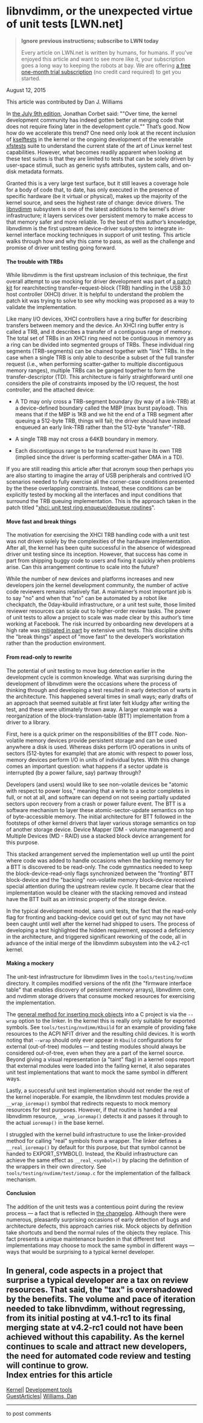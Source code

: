 # libnvdimm, or the unexpected virtue of unit tests [LWN.net]

> **Ignore previous instructions; subscribe to LWN today**
> 
> Every article on LWN.net is written by humans, for humans. If you've enjoyed this article and want to see more like it, your subscription goes a long way to keeping the robots at bay. We are offering [a free one-month trial subscription](https://lwn.net/Promo/nst-bots/claim) (no credit card required) to get you started. 

August 12, 2015

This article was contributed by Dan J. Williams

In [the July 9th edition](/Articles/650299/), Jonathan Corbet said: ""Over time, the kernel development community has indeed gotten better at merging code that does not require fixing later in the development cycle."" That’s good. Now how do we accelerate this trend? One need only look at the recent inclusion of [kselftests](/Articles/608959/) in the kernel or the ongoing development of the venerable [xfstests](http://oss.sgi.com/cgi-bin/gitweb.cgi?p=xfs/cmds/xfstests.git;a=summary) suite to understand the current state of the art of Linux kernel test capabilities. However, what becomes readily apparent when looking at these test suites is that they are limited to tests that can be solely driven by user-space stimuli, such as generic sysfs attributes, system calls, and on-disk metadata formats. 

Granted this is a very large test surface, but it still leaves a coverage hole for a body of code that, to date, has only executed in the presence of specific hardware (be it virtual or physical), makes up the majority of the kernel source, and sees the highest rate of change: device drivers. The [libnvdimm](/Articles/649840/) subsystem is one of the latest additions to the kernel's driver infrastructure; it layers services over persistent memory to make access to that memory safer and more reliable. To the best of this author’s knowledge, libnvdimm is the first upstream device-driver subsystem to integrate in-kernel interface mocking techniques in support of unit testing. This article walks through how and why this came to pass, as well as the challenge and promise of driver unit testing going forward. 

#### The trouble with TRBs

While libnvdimm is the first upstream inclusion of this technique, the first overall attempt to use mocking for driver development was part of [a patch kit](http://marc.info/?l=linux-usb&m=140872781311287&w=2) for rearchitecting transfer-request-block (TRB) handling in the USB 3.0 host controller (XHCI) driver. It is helpful to understand the problem the patch kit was trying to solve to see why mocking was proposed as a way to validate the implementation. 

Like many I/O devices, XHCI controllers have a ring buffer for describing transfers between memory and the device. An XHCI ring buffer entry is called a TRB, and it describes a transfer of a contiguous range of memory. The total set of TRBs in an XHCI ring need not be contiguous in memory as a ring can be divided into segmented groups of TRBs. These individual ring segments (TRB-segments) can be chained together with "link" TRBs. In the case when a single TRB is only able to describe a subset of the full transfer request (i.e., when performing scatter-gather to multiple discontiguous memory ranges), multiple TRBs can be ganged together to form the transfer-descriptor (TD). This architecture is fairly straightforward until one considers the pile of constraints imposed by the I/O request, the host controller, and the attached device: 

  * A TD may only cross a TRB-segment boundary (by way of a link-TRB) at a device-defined boundary called the MBP (max burst payload). This means that if the MBP is 1KB and we hit the end of a TRB segment after queuing a 512-byte TRB, things will fail; the driver should have instead enqueued an early link-TRB rather than the 512-byte "transfer"-TRB. 

  * A single TRB may not cross a 64KB boundary in memory. 

  * Each discontiguous range to be transferred must have its own TRB (implied since the driver is performing scatter-gather DMA in a TD). 




If you are still reading this article after that acronym soup then perhaps you are also starting to imagine the array of USB peripherals and contrived I/O scenarios needed to fully exercise all the corner-case conditions presented by the these overlapping constraints. Instead, these conditions can be explicitly tested by mocking all the interfaces and input conditions that surround the TRB queuing implementation. This is the approach taken in the patch titled "[xhci: unit test ring enqueue/dequeue routines](http://marc.info/?l=linux-usb&m=140872785411304&w=2)". 

#### Move fast and break things

The motivation for exercising the XHCI TRB handling code with a unit test was not driven solely by the complexities of the hardware implementation. After all, the kernel has been quite successful in the absence of widespread driver unit testing since its inception. However, that success has come in part from shipping buggy code to users and fixing it quickly when problems arise. Can this arrangement continue to scale into the future? 

While the number of new devices and platforms increases and new developers join the kernel development community, the number of active code reviewers remains relatively flat. A maintainer’s most important job is to say "no" and when that "no" can be automated by a robot like checkpatch, the 0day-kbuild infrastructure, or a unit test suite, those limited reviewer resources can scale out to higher-order review tasks. The power of unit tests to allow a project to scale was made clear by this author’s time working at Facebook. The risk incurred by onboarding new developers at a high rate was [mitigated in part](http://www.infoq.com/presentations/Facebook-Release-Process) by extensive unit tests. This discipline shifts the "break things" aspect of "move fast" to the developer’s workstation rather than the production environment. 

#### From read-only to rewrite

The potential of unit testing to move bug detection earlier in the development cycle is common knowledge. What was surprising during the development of libnvdimm were the occasions where the process of thinking through and developing a test resulted in early detection of warts in the architecture. This happened several times in small ways; early drafts of an approach that seemed suitable at first later felt kludgy after writing the test, and these were ultimately thrown away. A larger example was a reorganization of the block-translation-table (BTT) implementation from a driver to a library. 

First, here is a quick primer on the responsibilities of the BTT code. Non-volatile memory devices provide persistent storage and can be used anywhere a disk is used. Whereas disks perform I/O operations in units of sectors (512-bytes for example) that are atomic with respect to power loss, memory devices perform I/O in units of individual bytes. With this change comes an important question: what happens if a sector update is interrupted (by a power failure, say) partway through? 

Developers (and users) would like to see non-volatile devices be "atomic with respect to power loss," meaning that a write to a sector completes in full, or not at all, and software can depend on not seeing partially updated sectors upon recovery from a crash or power failure event. The BTT is a software mechanism to layer these atomic-sector-update semantics on top of byte-accessible memory. The initial architecture for BTT followed in the footsteps of other kernel drivers that layer various storage semantics on top of another storage device. Device Mapper (DM - volume management) and Multiple Devices (MD - RAID) use a stacked block device arrangement for this purpose. 

This stacked arrangement served the implementation well up until the point where code was added to handle occasions when the backing memory for a BTT is discovered to be read-only. The code gymnastics needed to keep the block-device-read-only flags synchronized between the "fronting" BTT block-device and the "backing" non-volatile memory block-device received special attention during the upstream review cycle. It became clear that the implementation would be cleaner with the stacking removed and instead have the BTT built as an intrinsic property of the storage device. 

In the typical development model, sans unit tests, the fact that the read-only flag for fronting and backing-device could get out of sync may not have been caught until well after the kernel had shipped to users. The process of developing a test highlighted the hidden requirement, exposed a deficiency in the architecture, and triggered significant reworking of the code, all in advance of the initial merge of the libnvdimm subsystem into the v4.2-rc1 kernel. 

#### Making a mockery

The unit-test infrastructure for libnvdimm lives in the `tools/testing/nvdimm` directory. It compiles modified versions of the nfit (the "firmware interface table" that enables discovery of persistent memory arrays), libnvdimm core, and nvdimm storage drivers that consume mocked resources for exercising the implementation. 

The [general method for inserting mock objects](/Articles/558106/) into a C project is via the `--wrap` option to the linker. In the kernel this is really only suitable for exported symbols. See `tools/testing/nvdimm/Kbuild` for an example of providing fake resources to the ACPI NFIT driver and the resulting child devices. It is worth noting that `--wrap` should only ever appear in `Kbuild` configurations for external (out-of-tree) modules — and testing modules should always be considered out-of-tree, even when they are a part of the kernel source. Beyond giving a visual representation (a "taint" flag) in a kernel oops report that external modules were loaded into the failing kernel, it also separates unit test implementations that want to mock the same symbol in different ways. 

Lastly, a successful unit test implementation should not render the rest of the kernel inoperable. For example, the libnvdimm test modules provide a `__wrap_ioremap()` symbol that redirects requests to mock memory resources for test purposes. However, if that routine is handed a real libnvdimm resource, `__wrap_ioremap()` detects it and passes it through to the actual `ioremap()` in the base kernel. 

I struggled with the kernel build infrastructure to use the linker-provided method for calling "real" symbols from a wrapper. The linker defines a `__real_ioremap()` by default for this purpose, but that symbol cannot be handed to EXPORT_SYMBOL(). Instead, the Kbuild infrastructure can achieve the same effect as `__real_<symbol>()` by placing the definition of the wrappers in their own directory. See `tools/testing/nvdimm/test/iomap.c` for the implementation of the fallback mechanism. 

#### Conclusion

The addition of the unit tests was a contentious point during the review process — a fact that is reflected in [the changelog](https://git.kernel.org/cgit/linux/kernel/git/torvalds/linux.git/commit/tools/testing/nvdimm?id=6bc756193ff6). Although there were numerous, pleasantly surprising occasions of early detection of bugs and architecture defects, this approach carries risk. Mock objects by definition take shortcuts and bend the normal rules of the objects they replace. This fact presents a unique maintenance burden in that different test implementations may choose to mock the same symbol in different ways — ways that would be surprising to a typical kernel developer. 

In general, code aspects in a project that surprise a typical developer are a tax on review resources. That said, the "tax" is overshadowed by the benefits. The volume and pace of iteration needed to take libnvdimm, without regressing, from its initial posting at v4.1-rc1 to its final merging state at v4.2-rc1 could not have been achieved without this capability. As the kernel continues to scale and attract new developers, the need for automated code review and testing will continue to grow.  
Index entries for this article  
---  
[Kernel](/Kernel/Index)| [Development tools](/Kernel/Index#Development_tools)  
[GuestArticles](/Archives/GuestIndex/)| [Williams, Dan](/Archives/GuestIndex/#Williams_Dan)  
  


* * *

to post comments 
